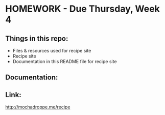 # HOMEWORK - Due Thursday, Week 4

## Things in this repo:
* Files & resources used for recipe site
* Recipe site
* Documentation in this README file for recipe site

## Documentation:

## Link:
http://mochadroppe.me/recipe
